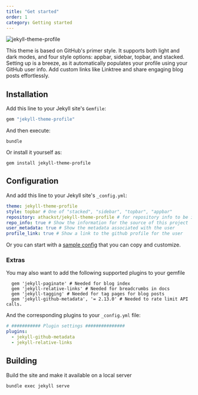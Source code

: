 ```yaml
---
title: "Get started"
order: 1
category: Getting started
---
```



![jekyll-theme-profile](https://raw.githubusercontent.com/athackst/jekyll-theme-profile/main/screenshot.png)


This theme is based on GitHub's primer style. It supports both light and dark modes, and four style options: appbar, sidebar, topbar, and stacked. Setting up is a breeze, as it automatically populates your profile using your GitHub user info. Add custom links like Linktree and share engaging blog posts effortlessly.

## Installation

Add this line to your Jekyll site's `Gemfile`:

```ruby
gem "jekyll-theme-profile"
```

And then execute:

```shell
bundle
```
Or install it yourself as:

```shell
gem install jekyll-theme-profile
```

## Configuration

And add this line to your Jekyll site's `_config.yml`:

```yaml
theme: jekyll-theme-profile
style: topbar # One of "stacked", "sidebar", "topbar", "appbar"
repository: athackst/jekyll-theme-profile # for repository info to be included
repo_info: true # Show the information for the source of this project
user_metadata: true # Show the metadata associated with the user
profile_link: true # Show a link to the github profile for the user
```

Or you can start with a [sample config](https://github.com/athackst/jekyll-theme-profile/blob/main/demo/_config.yml) that you can copy and customize.

### Extras

You may also want to add the following supported plugins to your gemfile

```gemfile
  gem 'jekyll-paginate' # Needed for blog index
  gem 'jekyll-relative-links' # Needed for breadcrumbs in docs
  gem 'jekyll-tagging' # Needed for tag pages for blog posts
  gem 'jekyll-github-metadata', '= 2.13.0' # Needed to rate limit API calls.
```

And the corresponding plugins to your `_config.yml` file:

```yaml
# ########### Plugin settings ###############
plugins:
  - jekyll-github-metadata
  - jekyll-relative-links
```

## Building

Build the site and make it available on a local server

```shell
bundle exec jekyll serve
```
